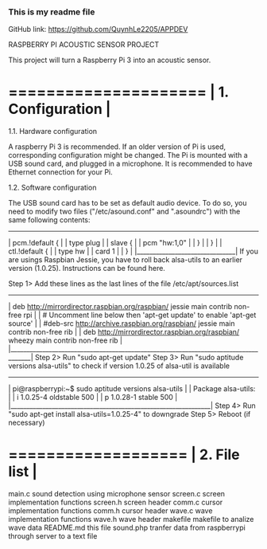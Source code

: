 ### This is my readme file
GitHub link: https://github.com/QuynhLe2205/APPDEV

RASPBERRY PI ACOUSTIC SENSOR PROJECT

This project will turn a Raspberry Pi 3 into an acoustic sensor.

=====================
|  1. Configuration |
=====================
1.1. Hardware configuration

A raspberry Pi 3 is recommended. If an older version of Pi is used, corresponding configuration might be changed.
The Pi is mounted with a USB sound card, and plugged in a microphone.
It is recommended to have Ethernet connection for your Pi.

1.2. Software configuration

The USB sound card has to be set as default audio device. To do so, you need to modify two files ("/etc/asound.conf" and ".asoundrc") with the same 
following contents:
 _______________________________
| pcm.!default {                |
|	type plug               |
|	slave {                 |
|		pcm "hw:1,0"    |
|	}                       |
| }                             |
| ctl.!default {                |
|	type hw                 |
|	card 1                  |
| }                             |
|_______________________________|
If you are usings Raspbian Jessie, you have to roll back alsa-utils to an earlier version (1.0.25). Instructions can be found here.

Step 1> Add these lines as the last lines of the file /etc/apt/sources.list
 _____________________________________________________________________________________
| deb http://mirrordirector.raspbian.org/raspbian/ jessie main contrib non-free rpi   |
| # Uncomment line below then 'apt-get update' to enable 'apt-get source'             |
| #deb-src http://archive.raspbian.org/raspbian/ jessie main contrib non-free rib     |
| deb http://mirrordirector.raspbian.org/raspbian/ wheezy main contrib non-free rib   |
|_____________________________________________________________________________________|
Step 2> Run "sudo apt-get update"
Step 3> Run "sudo aptitude versions alsa-utils" to check if version 1.0.25 of alsa-util is available
 _______________________________________________________________
| pi@raspberrypi:~$ sudo aptitude versions alsa-utils		|
| Package alsa-utils:						|
| i	1.0.25-4		oldstable		500     |
| p	1.0.28-1		stable			500	|
|_______________________________________________________________|
Step 4> Run "sudo apt-get install alsa-utils=1.0.25-4" to downgrade
Step 5> Reboot (if necessary)

===================
| 2. File list    |
===================
main.c		sound detection using  microphone sensor
screen.c	screen implementation functions
screen.h	screen header
comm.c		cursor implementation functions
comm.h		cursor header
wave.c		wave implementation functions
wave.h		wave header
makefile	makefile to analize wave data
README.md	this file
sound.php	tranfer data from raspberrypi through server to a text file 




